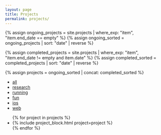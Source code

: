```yaml
---
layout: page
title: Projects
permalink: projects/
---
```



{% assign ongoing_projects = site.projects | where_exp: "item", "item.end_date == empty" %}
{% assign ongoing_sorted = ongoing_projects | sort: "date" | reverse %}

{% assign completed_projects = site.projects | where_exp: "item", "item.end_date != empty and item.date" %}
{% assign completed_sorted = completed_projects | sort: "date" | reverse %}


{% assign projects = ongoing_sorted | concat: completed_sorted %}

<ul class="list-unstyled filter">
    <li class="d-inline"><a href="#" class="btn btn-primary lh-sm">all</a></li>
    <li class="d-inline"><a href="#" class="btn btn-outline-primary lh-sm">research</a></li>
    <li class="d-inline"><a href="#" class="btn btn-outline-primary lh-sm">running</a></li>
    <li class="d-inline"><a href="#" class="btn btn-outline-primary lh-sm">fun</a></li>
    <li class="d-inline"><a href="#" class="btn btn-outline-primary lh-sm">ios</a></li>
    <li class="d-inline"><a href="#" class="btn btn-outline-primary lh-sm">web</a></li>
</ul>

<ul class="list-unstyled">
    {% for project in projects %}
    <li class="mb-4" id="{{ project.slug }}">
    {% include project_block.html project=project %}
    </li>
    {% endfor %}
</ul>

<script>
function filterProjects() {
    const filter = document.querySelector('.filter');
    const filterButtons = filter.querySelectorAll('a');
    const projects = document.querySelectorAll('.project-block');

    filter.addEventListener('click', function(e) {
        const target = e.target;
        if (target.tagName === 'A') {
            target.classList.toggle('btn-outline-primary');
            target.classList.toggle('btn-primary');
            for (let i = 0; i < filterButtons.length; i++) {
                if (filterButtons[i] !== target) {
                    filterButtons[i].classList.remove('btn-primary');
                    filterButtons[i].classList.add('btn-outline-primary');
                }
            }
            const isActive = target.classList.contains('btn-primary');
            if (!isActive) {
                filterButtons[0].dispatchEvent(new Event('click'));
            }

            
            const category = target.textContent.toLowerCase();
            projects.forEach(project => {
                if (category === 'all') {
                    project.style.display = '';
                } else {
                    const projectCategories = project.dataset.categories.split(' ');
                    if (projectCategories.includes(category)) {
                        project.style.display = '';
                    } else {
                        project.style.display = 'none';
                    }
                }
            });
        }
    });
}
if (document.readyState === 'loading') {
    document.addEventListener('DOMContentLoaded', function() {
        filterProjects();
    });
} else {
    filterProjects();
}
</script>